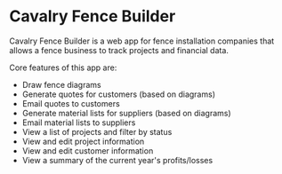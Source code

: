 # Cavalry Fence Builder

Cavalry Fence Builder is a web app for fence installation companies that allows a fence business to track projects and financial data.

Core features of this app are:
* Draw fence diagrams
* Generate quotes for customers (based on diagrams)
* Email quotes to customers
* Generate material lists for suppliers (based on diagrams)
* Email material lists to suppliers
* View a list of projects and filter by status
* View and edit project information
* View and edit customer information
* View a summary of the current year's profits/losses